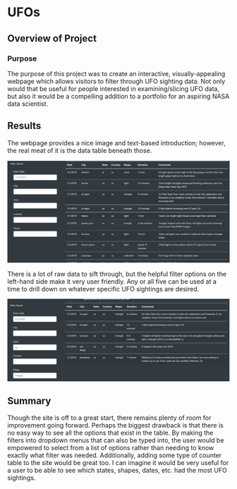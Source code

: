 # UFOs

## Overview of Project

### Purpose
The purpose of this project was to create an interactive, visually-appealing webpage which allows visitors to filter through UFO sighting data. Not only would that be useful for people interested in examining/slicing UFO data, but also it would be a compelling addition to a portfolio for an aspiring NASA data scientist.

## Results
The webpage provides a nice image and text-based introduction; however, the real meat of it is the data table beneath those. 

![Base_Data_Table](/Base_data_table.png)

There is a lot of raw data to sift through, but the helpful filter options on the left-hand side make it very user friendly. Any or all five can be used at a time to drill down on whatever specific UFO sightings are desired.

![Data_table_filtered](/Data_table_filtered.png)

## Summary
Though the site is off to a great start, there remains plenty of room for improvement going forward. Perhaps the biggest drawback is that there is no easy way to see all the options that exist in the table. By making the filters into dropdown menus that can also be typed into, the user would be empowered to select from a list of options rather than needing to know exactly what filter was needed. Additionally, adding some type of counter table to the site would be great too. I can imagine it would be very useful for a user to be able to see which states, shapes, dates, etc. had the most UFO sightings.

